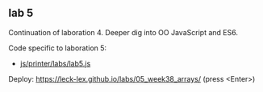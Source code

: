## lab 5

Continuation of laboration 4. Deeper dig into OO JavaScript and ES6.

Code specific to laboration 5:
- [js/printer/labs/lab5.js](https://github.com/leck-lex/labs/blob/main/05_week38_arrays/js/printer/labs/lab5.js)

Deploy: https://leck-lex.github.io/labs/05_week38_arrays/ (press &#60;Enter&#62;) 